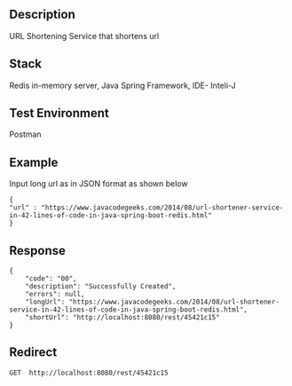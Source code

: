 ## Description
URL Shortening Service that shortens url 

## Stack
Redis in-memory server, 
Java Spring Framework,
IDE- Inteli-J

## Test Environment
Postman

## Example
Input long url as in JSON format as shown below
```
{
"url" : "https://www.javacodegeeks.com/2014/08/url-shortener-service-in-42-lines-of-code-in-java-spring-boot-redis.html"
}
```
## Response
```
{
    "code": "00",
    "description": "Successfully Created",
    "errors": null,
    "longUrl": "https://www.javacodegeeks.com/2014/08/url-shortener-service-in-42-lines-of-code-in-java-spring-boot-redis.html",
    "shortUrl": "http://localhost:8080/rest/45421c15"
}
```
## Redirect
```
GET  http://localhost:8080/rest/45421c15
```
